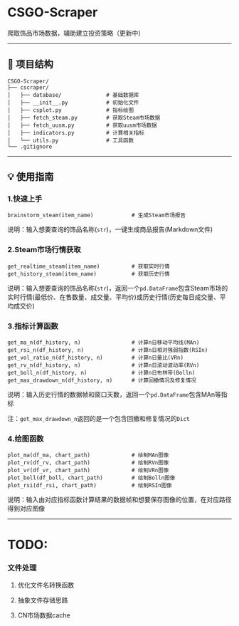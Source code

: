 # CSGO-Scraper
爬取饰品市场数据，辅助建立投资策略（更新中）

---
## 📂 项目结构

```
CSGO-Scraper/
├── cscraper/
│   ├── database/              # 基础数据库
│   ├── __init__.py            # 初始化文件
│   ├── csplot.py              # 指标绘图
│   ├── fetch_steam.py         # 获取Steam市场数据
│   ├── fetch_uusm.py          # 获取uusm市场数据
│   ├── indicators.py          # 计算相关指标
│   └── utils.py               # 工具函数
└── .gitignore                  
```

---

## 💡 使用指南

### 1.快速上手
```
brainstorm_steam(item_name)            # 生成Steam市场报告
```
说明：输入想要查询的饰品名称(`str`)，一键生成商品报告(Markdown文件)

### 2.Steam市场行情获取
```
get_realtime_steam(item_name)          # 获取实时行情
get_history_steam(item_name)           # 获取历史行情
```
说明：输入想要查询的饰品名称(`str`)，返回一个`pd.DataFrame`包含Steam市场的实时行情(最低价、在售数量、成交量、平均价)或历史行情(历史每日成交量、平均成交价)
### 3.指标计算函数
```
get_ma_n(df_history, n)                # 计算n日移动平均线(MAn)
get_rsi_n(df_history, n)               # 计算n日相对强弱指数(RSIn)
get_vol_ratio_n(df_history, n)         # 计算n日量比(VRn)
get_rv_n(df_history, n)                # 计算n日滚动波动率(RVn)
get_boll_n(df_history, n)              # 计算n日布林带(Bolln)
get_max_drawdown_n(df_history, n)      # 计算回撤情况及修复情况
```
说明：输入历史行情的数据帧和窗口天数，返回一个`pd.DataFrame`包含MAn等指标

注：`get_max_drawdown_n`返回的是一个包含回撤和修复情况的`Dict`

### 4.绘图函数
```
plot_ma(df_ma, chart_path)             # 绘制MAn图像
plot_rv(df_rv, chart_path)             # 绘制RVn图像
plot_vr(df_vr, chart_path)             # 绘制VRn图像
plot_boll(df_boll, chart_path)         # 绘制Bolln图像
plot_rsi(df_rsi, chart_path)           # 绘制RSIn图像
```
说明：输入由对应指标函数计算结果的数据帧和想要保存图像的位置，在对应路径得到对应图像

---

# TODO:

### 文件处理

1. 优化文件名转换函数

2. 抽象文件存储思路

3. CN市场数据cache

